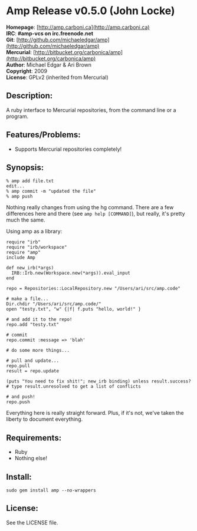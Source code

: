 Amp Release v0.5.0 (John Locke)
==============================

**Homepage**:   [http://amp.carboni.ca](http://amp.carboni.ca)   
**IRC**:        **#amp-vcs on irc.freenode.net**  
**Git**:        [http://github.com/michaeledgar/amp](http://github.com/michaeledgar/amp)   
**Mercurial**:  [http://bitbucket.org/carbonica/amp](http://bitbucket.org/carbonica/amp)   
**Author**:     Michael Edgar & Ari Brown  
**Copyright**:  2009  
**License**:    GPLv2 (inherited from Mercurial)  


Description:
------------

A ruby interface to Mercurial repositories, from the command line or a program.

Features/Problems:
------------------

* Supports Mercurial repositories completely!

Synopsis:
---------

    % amp add file.txt
    edit...
    % amp commit -m "updated the file"
    % amp push
  
Nothing really changes from using the hg command. There are a few differences
here and there (see `amp help [COMMAND]`), but really, it's pretty much the same.
  
Using amp as a library:
  
    require "irb"
    require "irb/workspace"
    require "amp"
    include Amp
    
    def new_irb(*args)
      IRB::Irb.new(Workspace.new(*args)).eval_input
    end
    
    repo = Repositories::LocalRepository.new "/Users/ari/src/amp.code"
    
    # make a file...
    Dir.chdir "/Users/ari/src/amp.code/"
    open "testy.txt", "w" {|f| f.puts "hello, world!" }
    
    # and add it to the repo!
    repo.add "testy.txt"
    
    # commit
    repo.commit :message => 'blah'
    
    # do some more things...
    
    # pull and update...
    repo.pull
    result = repo.update
    
    (puts "You need to fix shit!"; new_irb binding) unless result.success?
    # type result.unresolved to get a list of conflicts
    
    # and push!
    repo.push
  
Everything here is really straight forward. Plus, if it's not, we've taken
the liberty to document everything.
  
Requirements:
-------------
* Ruby
* Nothing else!

Install:
--------

    sudo gem install amp --no-wrappers

License:
--------

See the LICENSE file.